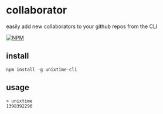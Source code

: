 # collaborator

easily add new collaborators to your github repos from the CLI

[![NPM](https://nodei.co/npm/unixtime-cli.png)](https://nodei.co/npm/unixtime-cli/)

## install

```
npm install -g unixtime-cli
```

## usage

```
> unixtime
1398392296
```
